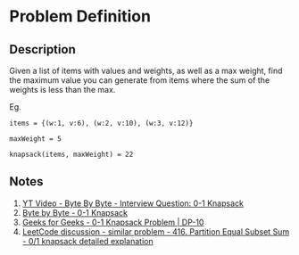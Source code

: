 # Problem Definition

## Description

Given a list of items with values and weights, as well as a max weight, find the maximum value you can generate from items where the sum of the weights is less than the max.

Eg.

```text
items = {(w:1, v:6), (w:2, v:10), (w:3, v:12)}

maxWeight = 5

knapsack(items, maxWeight) = 22
```

## Notes

1. [YT Video - Byte By Byte - Interview Question: 0-1 Knapsack](https://www.youtube.com/watch?v=YRBON9sIZ2Y)
2. [Byte by Byte - 0-1 Knapsack](https://www.byte-by-byte.com/01knapsack/)
3. [Geeks for Geeks - 0-1 Knapsack Problem | DP-10](https://www.geeksforgeeks.org/0-1-knapsack-problem-dp-10/)
4. [LeetCode discussion - similar problem - 416. Partition Equal Subset Sum - 0/1 knapsack detailed explanation](https://leetcode.com/problems/partition-equal-subset-sum/discuss/90592/01-knapsack-detailed-explanation)